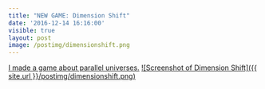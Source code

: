 ```yaml
---
title: "NEW GAME: Dimension Shift"
date: '2016-12-14 16:16:00'
visible: true
layout: post
image: /postimg/dimensionshift.png
---
```

[I made a game about parallel universes.][ludum-link]
[![Screenshot of Dimension Shift]({{ site.url }}/postimg/dimensionshift.png)][ludum-link]

[ludum-link]: http://ludumdare.com/compo/ludum-dare-37/?action=preview&uid=51023
